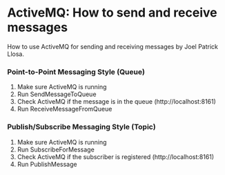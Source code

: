 # ActiveMQ: How to send and receive messages
How to use ActiveMQ for sending and receiving messages by Joel Patrick Llosa.

### Point-to-Point Messaging Style (Queue)
1. Make sure ActiveMQ is running
2. Run SendMessageToQueue
3. Check ActiveMQ if the message is in the queue (http://localhost:8161)
4. Run ReceiveMessageFromQueue

### Publish/Subscribe Messaging Style (Topic)
1. Make sure ActiveMQ is running
2. Run SubscribeForMessage
3. Check ActiveMQ if the subscriber is registered (http://localhost:8161)
4. Run PublishMessage
